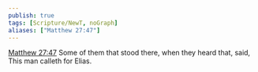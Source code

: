 ```yaml
---
publish: true
tags: [Scripture/NewT, noGraph]
aliases: ["Matthew 27:47"]
---
```

[Matthew 27:47](https://churchofjesuschrist.org/study/scriptures/nt/matt/27?lang=eng&id=p47#p47) Some of them that stood there, when they heard that, said, This man calleth for Elias.
